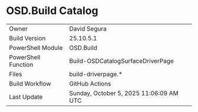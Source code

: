 ﻿# OSD.Build Catalog

| | |
|-|-|
| Owner | David Segura |
| Build Version | 25.10.5.1 |
| PowerShell Module | OSD.Build |
| PowerShell Function | Build-OSDCatalogSurfaceDriverPage |
| Files | build-driverpage.* |
| Build Workflow | GitHub Actions |
| Last Update | Sunday, October 5, 2025 11:06:09 AM UTC |
